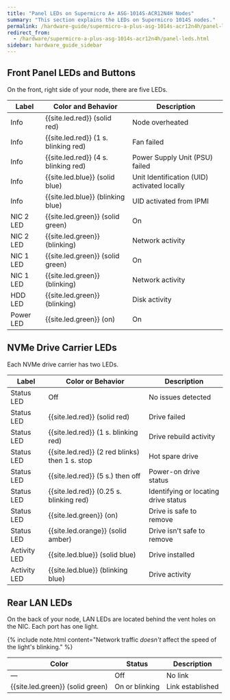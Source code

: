 ```yaml
---
title: "Panel LEDs on Supermicro A+ ASG-1014S-ACR12N4H Nodes"
summary: "This section explains the LEDs on Supermicro 1014S nodes."
permalink: /hardware-guide/supermicro-a-plus-asg-1014s-acr12n4h/panel-leds.html
redirect_from:
  - /hardware/supermicro-a-plus-asg-1014s-acr12n4h/panel-leds.html
sidebar: hardware_guide_sidebar
---
```


## Front Panel LEDs and Buttons

On the front, right side of your node, there are five LEDs.

| Label                  | Color and Behavior     | Description                                 |
| ---------------------- | ---------------------- | ------------------------------------------- |
| Info                   | {{site.led.red}} (solid red)         | Node overheated                             |          
| Info                   | {{site.led.red}} (1 s. blinking red) | Fan failed                                  |
| Info                   | {{site.led.red}} (4 s. blinking red) | Power Supply Unit (PSU) failed              |
| Info                   | {{site.led.blue}} (solid blue)        | Unit Identification (UID) activated locally |
| Info                   | {{site.led.blue}} (blinking blue)     | UID activated from IPMI                     |
| NIC 2 LED              | {{site.led.green}} (solid green)       | On                                          |
| NIC 2 LED              | {{site.led.green}} (blinking)          | Network activity                            |
| NIC 1 LED              | {{site.led.green}} (solid green)       | On                                          |
| NIC 1 LED              | {{site.led.green}} (blinking)          | Network activity                            |
| HDD LED                | {{site.led.green}} (blinking)          | Disk activity                               |
| Power LED              | {{site.led.green}} (on)                | On                                          |


## NVMe Drive Carrier LEDs

Each NVMe drive carrier has two LEDs.

| Label                  | Color or Behavior               | Description                          |
| ---------------------- | ------------------------------- | -----------------------------------  |
| Status LED             | Off                             | No issues detected                   |
| Status LED             | {{site.led.red}} (solid red)                  | Drive failed                         |
| Status LED             | {{site.led.red}} (1 s. blinking red)          | Drive rebuild activity               |
| Status LED             | {{site.led.red}} (2 red blinks) then 1 s. stop | Hot spare drive                      |
| Status LED             | {{site.led.red}} (5 s.) then off              | Power-on drive status                |
| Status LED             | {{site.led.red}} (0.25 s. blinking red)       | Identifying or locating drive status |
| Status LED             | {{site.led.green}} (on)                         | Drive is safe to remove              |
| Status LED             | {{site.led.orange}} (solid amber)                | Drive isn't safe to remove           |
| Activity LED           | {{site.led.blue}} (solid blue)                 | Drive installed                      |
| Activity LED           | {{site.led.blue}} (blinking blue)              | Drive activity                       |


## Rear LAN LEDs

On the back of your node, LAN LEDs are located behind the vent holes on the NIC. Each port has one light.

{% include note.html content="Network traffic *doesn't* affect the speed of the light's blinking." %}

| Color            | Status             | Description      |
| ---------------- | ------------------ | ---------------- |
| &#8212;          | Off                | No link          |
| {{site.led.green}} (solid green) | On or blinking     | Link established |
